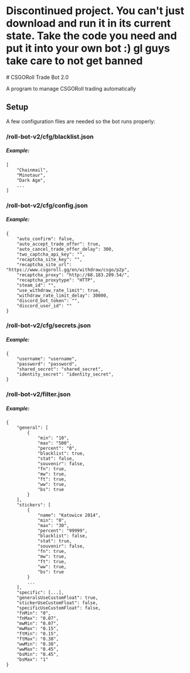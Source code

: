 # Discontinued project. You can't just download and run it in its current state. Take the code you need and put it into your own bot :) gl guys take care to not get banned


﻿# CSGORoll Trade Bot 2.0

A program to manage CSGORoll trading automatically

## Setup

A few configuration files are needed so the bot runs properly:

### /roll-bot-v2/cfg/blacklist.json

##### Example:

    [
        "Chainmail",
        "Minotaur",
        "Dark Age",
        ...
    ]

### /roll-bot-v2/cfg/config.json

##### Example:

    {
        "auto_confirm": false,
        "auto_accept_trade_offer": true,
        "auto_cancel_trade_offer_delay": 300,
        "two_captcha_api_key": "",
        "recaptcha_site_key": "",
        "recaptcha_site_url": "https://www.csgoroll.gg/en/withdraw/csgo/p2p",
        "recaptcha_proxy": "http://68.183.209.54/",
        "recaptcha_proxytype": "HTTP",
        "steam_id": "",
        "use_withdraw_rate_limit": true,
        "withdraw_rate_limit_delay": 30000,
        "discord_bot_token": "",
        "discord_user_id": ""
    }

### /roll-bot-v2/cfg/secrets.json

##### Example:

    {
        "username": "username",
        "password": "password",
        "shared_secret": "shared_secret",
        "identity_secret": "identity_secret",
    }

### /roll-bot-v2/filter.json

##### Example:

    {
        "general": [
            {
                "min": "10",
                "max": "500",
                "percent": "0",
                "blacklist": true,
                "stat": false,
                "souvenir": false,
                "fn": true,
                "mw": true,
                "ft": true,
                "ww": true,
                "bs": true
            }
        ],
        "stickers": [
            {
                "name": "Katowice 2014",
                "min": "0",
                "max": "30",
                "percent": "99999",
                "blacklist": false,
                "stat": true,
                "souvenir": false,
                "fn": true,
                "mw": true,
                "ft": true,
                "ww": true,
                "bs": true
            }
            ...
        ],
        "specific": [...],
        "generalsUseCustomFloat": true,
        "stickerUseCustomFloat": false,
        "specificUseCustomFloat": false,
        "fnMin": "0",
        "fnMax": "0.07",
        "mwMin": "0.07",
        "mwMax": "0.15",
        "ftMin": "0.15",
        "ftMax": "0.38",
        "wwMin": "0.38",
        "wwMax": "0.45",
        "bsMin": "0.45",
        "bsMax": "1"
    }
